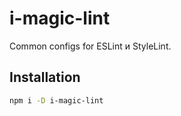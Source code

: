 # i-magic-lint

Common configs for ESLint и StyleLint.

## Installation

```sh
npm i -D i-magic-lint
```
